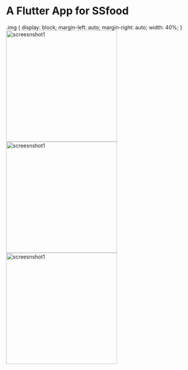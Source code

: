 # A Flutter App for SSfood 

.img {
  display: block;
  margin-left: auto;
  margin-right: auto;
  width: 40%;
}
<img src="https://user-images.githubusercontent.com/48755786/149533016-e7e74254-c021-4a19-9952-ee9cb650ba1c.jpeg" alt="screesnshot1" width="300" height="auto" >
<img src="https://user-images.githubusercontent.com/48755786/149533034-1d2571e9-2fcf-42de-b2f3-3e703f140785.jpeg" alt="screesnshot1" width="300" height="auto" >
<img src="https://user-images.githubusercontent.com/48755786/149533040-71ccb442-fdbf-4033-87d6-a51e05859a90.jpeg" alt="screesnshot1" width="300" height="auto" >


